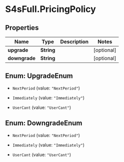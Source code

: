 # S4sFull.PricingPolicy

## Properties
Name | Type | Description | Notes
------------ | ------------- | ------------- | -------------
**upgrade** | **String** |  | [optional] 
**downgrade** | **String** |  | [optional] 


<a name="UpgradeEnum"></a>
## Enum: UpgradeEnum


* `NextPeriod` (value: `"NextPeriod"`)

* `Immediately` (value: `"Immediately"`)

* `UserCant` (value: `"UserCant"`)




<a name="DowngradeEnum"></a>
## Enum: DowngradeEnum


* `NextPeriod` (value: `"NextPeriod"`)

* `Immediately` (value: `"Immediately"`)

* `UserCant` (value: `"UserCant"`)




